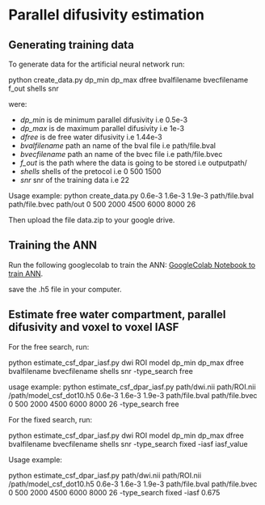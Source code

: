 # Parallel difusivity estimation

## Generating training data

To generate data for the artificial neural network run: 

python create_data.py dp_min dp_max dfree bvalfilename bvecfilename f_out shells snr

were: 
* *dp_min* is de minimum parallel difusivity i.e 0.5e-3
* *dp_max* is de maximum parallel difusivity i.e 1e-3
* *dfree* is de free water difusivity  i.e 1.44e-3
* *bvalfilename* path an name of the bval file i.e path/file.bval
* *bvecfilename* path an name of the bvec file i.e path/file.bvec
* *f_out* is the path where the data is going to be stored i.e outputpath/
* *shells* shells of the pretocol i.e 0 500 1500 
* *snr* snr of the training data i.e 22

Usage example: 
python create_data.py 0.6e-3 1.6e-3 1.9e-3 path/file.bval path/file.bvec  path/out 0 500 2000 4500 6000 8000 26

Then upload the file data.zip to your google drive. 

## Training the ANN
Run the following googlecolab to train the ANN: [GoogleColab Notebook to train ANN](https://colab.research.google.com/drive/1HV0k8xS-tnIDxbd4ag34kqv4M6i5bTnG?usp=sharing).

save the .h5 file in your computer. 

## Estimate free water compartment, parallel difusivity and voxel to voxel IASF
For the free search, run: 

python estimate_csf_dpar_iasf.py dwi ROI model dp_min dp_max dfree bvalfilename bvecfilename  shells snr -type_search free

usage example: 
python estimate_csf_dpar_iasf.py path/dwi.nii path/ROI.nii /path/model_csf_dot10.h5 0.6e-3 1.6e-3 1.9e-3 path/file.bval path/file.bvec  0 500 2000 4500 6000 8000 26 -type_search free

For the fixed search, run: 

python estimate_csf_dpar_iasf.py dwi ROI model dp_min dp_max dfree bvalfilename bvecfilename  shells snr -type_search fixed -iasf iasf_value


Usage example: 

python estimate_csf_dpar_iasf.py path/dwi.nii path/ROI.nii /path/model_csf_dot10.h5 0.6e-3 1.6e-3 1.9e-3 path/file.bval path/file.bvec  0 500 2000 4500 6000 8000 26 -type_search fixed -iasf 0.675
